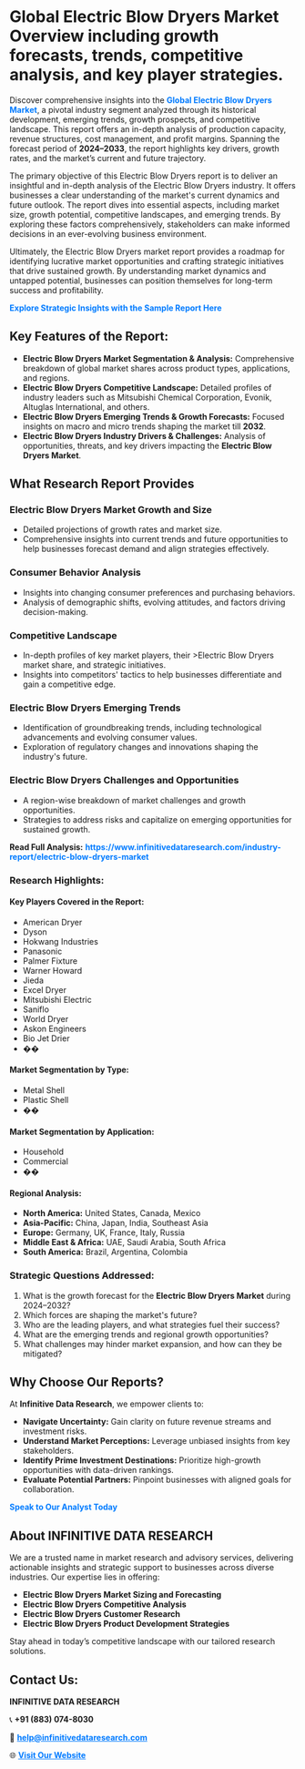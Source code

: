<h1>Global Electric Blow Dryers Market Overview including growth forecasts, trends, competitive analysis, and key player strategies.</h1>
<p>
Discover comprehensive insights into the 
<a href="https://www.infinitivedataresearch.com/industry-report/electric-blow-dryers-market" rel="dofollow" style="color: #007BFF; text-decoration: none;"><strong>Global Electric Blow Dryers Market</strong></a>, a pivotal industry segment analyzed through its historical development, emerging trends, growth prospects, and competitive landscape. This report offers an in-depth analysis of production capacity, revenue structures, cost management, and profit margins. Spanning the forecast period of <strong>2024–2033</strong>, the report highlights key drivers, growth rates, and the market’s current and future trajectory.
</p>
<p>
The primary objective of this Electric Blow Dryers report is to deliver an insightful and in-depth analysis of the Electric Blow Dryers industry. It offers businesses a clear understanding of the market's current dynamics and future outlook. The report dives into essential aspects, including market size, growth potential, competitive landscapes, and emerging trends. By exploring these factors comprehensively, stakeholders can make informed decisions in an ever-evolving business environment.
</p>
<p>
Ultimately, the Electric Blow Dryers market report provides a roadmap for identifying lucrative market opportunities and crafting strategic initiatives that drive sustained growth. By understanding market dynamics and untapped potential, businesses can position themselves for long-term success and profitability.
</p>
<p>
<a href="https://www.infinitivedataresearch.com/request-sample/reportId=108136" style="color: #007BFF; text-decoration: none;"><strong>Explore Strategic Insights with the Sample Report Here</strong></a>
</p>

<h2>Key Features of the Report:</h2>
<ul>
<li><strong>Electric Blow Dryers Market Segmentation & Analysis:</strong> Comprehensive breakdown of global market shares across product types, applications, and regions.</li>
<li><strong>Electric Blow Dryers Competitive Landscape:</strong> Detailed profiles of industry leaders such as Mitsubishi Chemical Corporation, Evonik, Altuglas International, and others.</li>
<li><strong>Electric Blow Dryers Emerging Trends & Growth Forecasts:</strong> Focused insights on macro and micro trends shaping the market till <strong>2032</strong>.</li>
<li><strong>Electric Blow Dryers Industry Drivers & Challenges:</strong> Analysis of opportunities, threats, and key drivers impacting the <strong>Electric Blow Dryers Market</strong>.</li>
</ul>

<h2>What Research Report Provides</h2>
<h3>Electric Blow Dryers Market Growth and Size</h3>
<ul>
<li>Detailed projections of growth rates and market size.</li>
<li>Comprehensive insights into current trends and future opportunities to help businesses forecast demand and align strategies effectively.</li>
</ul>

<h3>Consumer Behavior Analysis</h3>
<ul>
<li>Insights into changing consumer preferences and purchasing behaviors.</li>
<li>Analysis of demographic shifts, evolving attitudes, and factors driving decision-making.</li>
</ul>

<h3>Competitive Landscape</h3>
<ul>
<li>In-depth profiles of key market players, their >Electric Blow Dryers market share, and strategic initiatives.</li>
<li>Insights into competitors' tactics to help businesses differentiate and gain a competitive edge.</li>
</ul>

<h3>Electric Blow Dryers Emerging Trends</h3>
<ul>
<li>Identification of groundbreaking trends, including technological advancements and evolving consumer values.</li>
<li>Exploration of regulatory changes and innovations shaping the industry's future.</li>
</ul>

<h3>Electric Blow Dryers Challenges and Opportunities</h3>
<ul>
<li>A region-wise breakdown of market challenges and growth opportunities.</li>
<li>Strategies to address risks and capitalize on emerging opportunities for sustained growth.</li>
</ul>
<p><strong>Read Full Analysis:</strong> <a href="https://www.infinitivedataresearch.com/industry-report/electric-blow-dryers-market" rel="dofollow" style="color: #007BFF; text-decoration: none;"><strong>https://www.infinitivedataresearch.com/industry-report/electric-blow-dryers-market</strong></a></p>
<h3>Research Highlights:</h3>
<h4>Key Players Covered in the Report:</h4>
<ul><li>American Dryer</li><li>Dyson</li><li>Hokwang Industries</li><li>Panasonic</li><li>Palmer Fixture</li><li>Warner Howard</li><li>Jieda</li><li>Excel Dryer</li><li>Mitsubishi Electric</li><li>Saniflo</li><li>World Dryer</li><li>Askon Engineers</li><li>Bio Jet Drier</li><li>��</li></ul>
<h4>Market Segmentation by Type:</h4>
<ul><li>Metal Shell</li><li>Plastic Shell</li><li>��</li></ul>
<h4>Market Segmentation by Application:</h4>
<ul><li>Household</li><li>Commercial</li><li>��</li></ul>

<h4>Regional Analysis:</h4>
<ul>
<li><strong>North America:</strong> United States, Canada, Mexico</li>
<li><strong>Asia-Pacific:</strong> China, Japan, India, Southeast Asia</li>
<li><strong>Europe:</strong> Germany, UK, France, Italy, Russia</li>
<li><strong>Middle East & Africa:</strong> UAE, Saudi Arabia, South Africa</li>
<li><strong>South America:</strong> Brazil, Argentina, Colombia</li>
</ul>

<h3>Strategic Questions Addressed:</h3>
<ol>
<li>What is the growth forecast for the <strong>Electric Blow Dryers Market</strong> during 2024–2032?</li>
<li>Which forces are shaping the market's future?</li>
<li>Who are the leading players, and what strategies fuel their success?</li>
<li>What are the emerging trends and regional growth opportunities?</li>
<li>What challenges may hinder market expansion, and how can they be mitigated?</li>
</ol>

<h2>Why Choose Our Reports?</h2>
<p>At <strong>Infinitive Data Research</strong>, we empower clients to:</p>
<ul>
<li><strong>Navigate Uncertainty:</strong> Gain clarity on future revenue streams and investment risks.</li>
<li><strong>Understand Market Perceptions:</strong> Leverage unbiased insights from key stakeholders.</li>
<li><strong>Identify Prime Investment Destinations:</strong> Prioritize high-growth opportunities with data-driven rankings.</li>
<li><strong>Evaluate Potential Partners:</strong> Pinpoint businesses with aligned goals for collaboration.</li>
</ul>
<p><a href="https://www.infinitivedataresearch.com/industry-report/electric-blow-dryers-market" rel="dofollow" style="color: #007BFF; text-decoration: none;"><strong>Speak to Our Analyst Today</strong></a></p>

<h2>About INFINITIVE DATA RESEARCH</h2>
<p>We are a trusted name in market research and advisory services, delivering actionable insights and strategic support to businesses across diverse industries. Our expertise lies in offering:</p>
<ul>
<li><strong>Electric Blow Dryers Market Sizing and Forecasting</strong></li>
<li><strong>Electric Blow Dryers Competitive Analysis</strong></li>
<li><strong>Electric Blow Dryers Customer Research</strong></li>
<li><strong>Electric Blow Dryers Product Development Strategies</strong></li>
</ul>
<p>Stay ahead in today’s competitive landscape with our tailored research solutions.</p>

<h2>Contact Us:</h2>
<p><strong>INFINITIVE DATA RESEARCH</strong></p>
<p>📞 <strong>+91 (883) 074-8030</strong></p>
<p>📧 <strong><a href="mailto:help@infinitivedataresearch.com" style="color: #007BFF;">help@infinitivedataresearch.com</a></strong></p>
<p>🌐 <strong><a href="https://www.infinitivedataresearch.com" rel="dofollow" style="color: #007BFF;">Visit Our Website</a></strong></p>